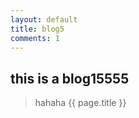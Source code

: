 ```yaml
---
layout: default
title: blog5
comments: 1
---
```


## this is a blog15555

> hahaha
> {{ page.title }}
